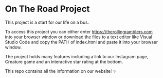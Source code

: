 # On The Road Project

This project is a start for our life on a bus.

To access this project you can either enter https://therollingramblers.com into your browser window or download the files to a text editor like Visual Studio Code and copy the PATH of index.html and paste it into your browser window.

The project holds many features including a link to our Instagram page, Creature game and an interactive star rating at the bottom.

This repo contains all the information on our website! :sparkles:

